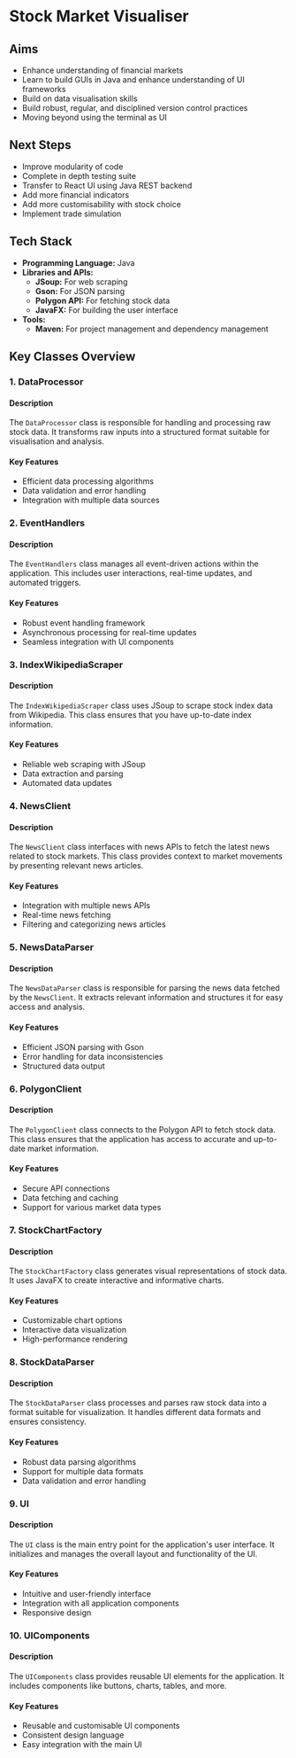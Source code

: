 # Stock Market Visualiser
## Aims
- Enhance understanding of financial markets
- Learn to build GUIs in Java and enhance understanding of UI frameworks
- Build on data visualisation skills
- Build robust, regular, and disciplined version control practices
- Moving beyond using the terminal as UI

## Next Steps
- Improve modularity of code
- Complete in depth testing suite
- Transfer to React UI using Java REST backend
- Add more financial indicators
- Add more customisability with stock choice
- Implement trade simulation

## Tech Stack

- **Programming Language:** Java
- **Libraries and APIs:**
  - **JSoup:** For web scraping
  - **Gson:** For JSON parsing
  - **Polygon API:** For fetching stock data
  - **JavaFX:** For building the user interface
- **Tools:**
  - **Maven:** For project management and dependency management

## Key Classes Overview

### 1. DataProcessor

#### Description
The `DataProcessor` class is responsible for handling and processing raw stock data. It transforms raw inputs into a structured format suitable for visualisation and analysis.

#### Key Features
- Efficient data processing algorithms
- Data validation and error handling
- Integration with multiple data sources

### 2. EventHandlers

#### Description
The `EventHandlers` class manages all event-driven actions within the application. This includes user interactions, real-time updates, and automated triggers.

#### Key Features
- Robust event handling framework
- Asynchronous processing for real-time updates
- Seamless integration with UI components

### 3. IndexWikipediaScraper

#### Description
The `IndexWikipediaScraper` class uses JSoup to scrape stock index data from Wikipedia. This class ensures that you have up-to-date index information.

#### Key Features
- Reliable web scraping with JSoup
- Data extraction and parsing
- Automated data updates

### 4. NewsClient

#### Description
The `NewsClient` class interfaces with news APIs to fetch the latest news related to stock markets. This class provides context to market movements by presenting relevant news articles.

#### Key Features
- Integration with multiple news APIs
- Real-time news fetching
- Filtering and categorizing news articles

### 5. NewsDataParser

#### Description
The `NewsDataParser` class is responsible for parsing the news data fetched by the `NewsClient`. It extracts relevant information and structures it for easy access and analysis.

#### Key Features
- Efficient JSON parsing with Gson
- Error handling for data inconsistencies
- Structured data output

### 6. PolygonClient

#### Description
The `PolygonClient` class connects to the Polygon API to fetch stock data. This class ensures that the application has access to accurate and up-to-date market information.

#### Key Features
- Secure API connections
- Data fetching and caching
- Support for various market data types

### 7. StockChartFactory

#### Description
The `StockChartFactory` class generates visual representations of stock data. It uses JavaFX to create interactive and informative charts.

#### Key Features
- Customizable chart options
- Interactive data visualization
- High-performance rendering

### 8. StockDataParser

#### Description
The `StockDataParser` class processes and parses raw stock data into a format suitable for visualization. It handles different data formats and ensures consistency.

#### Key Features
- Robust data parsing algorithms
- Support for multiple data formats
- Data validation and error handling

### 9. UI

#### Description
The `UI` class is the main entry point for the application's user interface. It initializes and manages the overall layout and functionality of the UI.

#### Key Features
- Intuitive and user-friendly interface
- Integration with all application components
- Responsive design

### 10. UIComponents

#### Description
The `UIComponents` class provides reusable UI elements for the application. It includes components like buttons, charts, tables, and more.

#### Key Features
- Reusable and customisable UI components
- Consistent design language
- Easy integration with the main UI

